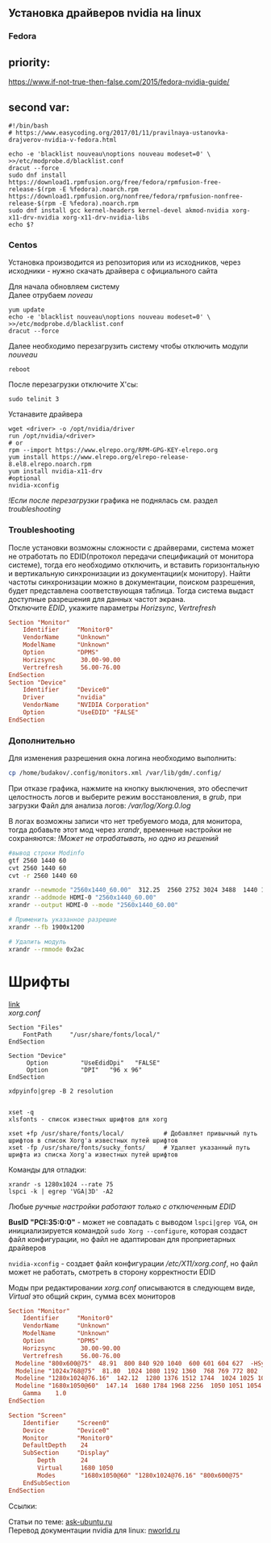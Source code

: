 ## Установка драйверов nvidia на linux

### Fedora 

## priority:  
<https://www.if-not-true-then-false.com/2015/fedora-nvidia-guide/>

## second var:  
```
#!/bin/bash
# https://www.easycoding.org/2017/01/11/pravilnaya-ustanovka-drajverov-nvidia-v-fedora.html

echo -e 'blacklist nouveau\noptions nouveau modeset=0' \
>>/etc/modprobe.d/blacklist.conf
dracut --force
sudo dnf install https://download1.rpmfusion.org/free/fedora/rpmfusion-free-release-$(rpm -E %fedora).noarch.rpm https://download1.rpmfusion.org/nonfree/fedora/rpmfusion-nonfree-release-$(rpm -E %fedora).noarch.rpm
sudo dnf install gcc kernel-headers kernel-devel akmod-nvidia xorg-x11-drv-nvidia xorg-x11-drv-nvidia-libs
echo $?
```

### Centos

Установка производится из репозитория или из исходников, через исходники - нужно скачать драйвера с официального сайта  

Для начала обновляем систему  
Далее отрубаем _noveau_  
```
yum update
echo -e 'blacklist nouveau\noptions nouveau modeset=0' \
>>/etc/modprobe.d/blacklist.conf
dracut --force
```
Далее необходимо перезагрузить систему чтобы отключить модули _nouveau_  
```
reboot
```
После перезагрузки отключите X'сы:
```
sudo telinit 3
```
Устанавите драйвера
```
wget <driver> -o /opt/nvidia/driver
run /opt/nvidia/<driver>
# or
rpm --import https://www.elrepo.org/RPM-GPG-KEY-elrepo.org
yum install https://www.elrepo.org/elrepo-release-8.el8.elrepo.noarch.rpm
yum install nvidia-x11-drv
#optional
nvidia-xconfig
```
*!Eсли после перезагрузки* графика не поднялась см. раздел _troubleshooting_  


### Troubleshooting
После установки возможны сложности с драйверами, система может не отработать по EDID(протокол передачи спецификаций от монитора системе), тогда его необходимо отключить, и вставить горизонтальную и вертикальную синхронизации из документации(к монитору). Найти частоты синхронизации можно в документации, поиском разрешения, будет представлена соответствующая таблица. Тогда система выдаст доступные разрешения для данных частот экрана.   
Отключите _EDID_, укажите параметры _Horizsync_, _Vertrefresh_  
```conf
Section "Monitor"
    Identifier     "Monitor0"
    VendorName     "Unknown"
    ModelName      "Unknown"
    Option         "DPMS"
    Horizsync       30.00-90.00
    Vertrefresh     56.00-76.00
EndSection
Section "Device"
    Identifier     "Device0"
    Driver         "nvidia"
    VendorName     "NVIDIA Corporation"
    Option         "UseEDID" "FALSE"
EndSection
```
### Дополнительно  

Для изменения разрешения окна логина необходимо выполнить:  
```sh
cp /home/budakov/.config/monitors.xml /var/lib/gdm/.config/
```

При отказе графика, нажмите на кнопку выключения, это обеспечит целостность логов и выберите режим восстановления, в _grub_, при загрузки 
Файл для анализа логов: _/var/log/Xorg.0.log_  

В логах возможны записи что нет требуемого мода, для монитора, тогда добавьте этот мод через _xrandr_, временные настройки не сохраняются:
_!Может не отрабатывать, но одно из решений_  
```sh
#вывод строки Modinfo
gtf 2560 1440 60 
cvt 2560 1440 60
cvt -r 2560 1440 60

xrandr --newmode "2560x1440_60.00"  312.25  2560 2752 3024 3488  1440 1443 1448 1493 -hsync +vsync
xrandr --addmode HDMI-0 "2560x1440_60.00"
xrandr --output HDMI-0 --mode "2560x1440_60.00"

# Применить указанное разрешие
xrandr --fb 1900x1200

# Удалить модуль
xrandr --rmmode 0x2ac
```

# Шрифты
[link](https://wiki.archlinux.org/index.php/Font_configuration_(%D0%A0%D1%83%D1%81%D1%81%D0%BA%D0%B8%D0%B9))  
_xorg.conf_  
```
Section "Files"
    FontPath     "/usr/share/fonts/local/"
EndSection
```

```
Section "Device"
     Option         "UseEdidDpi"   "FALSE"
     Option         "DPI"   "96 x 96"
EndSection
```

```
xdpyinfo|grep -B 2 resolution


xset -q
xlsfonts - список известных шрифтов для xorg

xset +fp /usr/share/fonts/local/           # Добавляет привычный путь шрифтов в список Xorg'а известных путей шрифтов
xset -fp /usr/share/fonts/sucky_fonts/     # Удаляет указанный путь шрифта из списка Xorg'а известных путей шрифтов
```

Команды для отладки: 
```
xrandr -s 1280x1024 --rate 75
lspci -k | egrep 'VGA|3D' -A2
```

Любые _ручные настройки работают только с отключенным EDID_  
  
**BusID "PCI:35:0:0"** - может не совпадать с выводом `lspci|grep VGA`, он инициализируется командой `sudo Xorg --configure`, которая создаст файл конфигурации, но файл не адаптирован для проприетарных драйверов  

`nvidia-xconfig` - создает файл конфигурации _/etc/X11/xorg.conf_, но файл может не работать, смотреть в сторону корректности EDID  

Моды при редактировании _xorg.conf_ описываются в следующем виде, _Virtual_ это общий скрин, сумма всех мониторов  
```conf
Section "Monitor"
    Identifier     "Monitor0"
    VendorName     "Unknown"
    ModelName      "Unknown"
    Option         "DPMS"
    Horizsync       30.00-90.00
    Vertrefresh     56.00-76.00
  Modeline "800x600@75"  48.91  800 840 920 1040  600 601 604 627  -HSync +Vsync
  Modeline "1024x768@75"  81.80  1024 1080 1192 1360  768 769 772 802  -HSync +Vsync
  Modeline "1280x1024@76.16"  142.12  1280 1376 1512 1744  1024 1025 1028 1070  -HSync +Vsync
  Modeline "1680x1050@60"  147.14  1680 1784 1968 2256  1050 1051 1054 1087  -HSync +Vsync
    Gamma    1.0
EndSection

Section "Screen"
    Identifier     "Screen0"
    Device         "Device0"
    Monitor        "Monitor0"
    DefaultDepth    24
    SubSection     "Display"
        Depth       24
        Virtual     1680 1050
        Modes       "1680x1050@60" "1280x1024@76.16" "800x600@75"
    EndSubSection
EndSection
```
Ссылки:

Cтатьи по теме: [ask-ubuntu.ru](https://ask-ubuntu.ru/questions/38434/pochemu-voznikayut-oshibki-xrandr-badmatch-badname-gamma-failed)     
Перевод документации nvidia для linux: [nworld.ru](https://nvworld.ru/articles/linuxtranslate/#39e7a352d35223437abd40bf92589d7e)  
